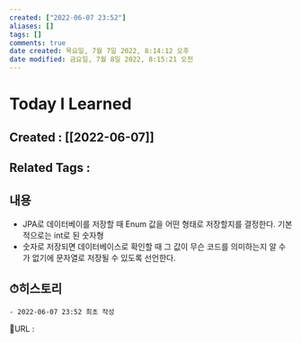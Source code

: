 ```yaml
---
created: ["2022-06-07 23:52"]
aliases: []
tags: []
comments: true
date created: 목요일, 7월 7일 2022, 8:14:12 오후
date modified: 금요일, 7월 8일 2022, 8:15:21 오전
---
```


# Today I Learned
## Created : [[2022-06-07]]
## Related Tags :

## 내용
- JPA로 데이터베이를 저장할 때 Enum 값을 어떤 형태로 저장할지를 결정한다. 기본적으로는 int로 된 숫자형
- 숫자로 저장되면 데이터베이스로 확인할 때 그 값이 무슨 코드를 의미하는지 알 수가 없기에 문자열로 저장될 수 있도록 선언한다.

## ⏱히스토리
	- 2022-06-07 23:52 최초 작성


📙URL :